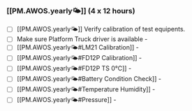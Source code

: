 ###  [[PM.AWOS.yearly🌤️]] (4 x 12 hours)
- [ ] [[PM.AWOS.yearly🌤️]] Verify calibration of test equipents.
- [ ] Make sure Platform Truck driver is available -
- [ ] [[PM.AWOS.yearly🌤️#LM21 Calibration]] -
- [ ] [[PM.AWOS.yearly🌤️#FD12P Calibration]] -
- [ ] [[PM.AWOS.yearly🌤️#FD12P TS 0℃]] -
- [ ] [[PM.AWOS.yearly🌤️#Battery Condition Check]] -
- [ ] [[PM.AWOS.yearly🌤️#Temperature Humidity]] -
- [ ] [[PM.AWOS.yearly🌤️#Pressure]] -